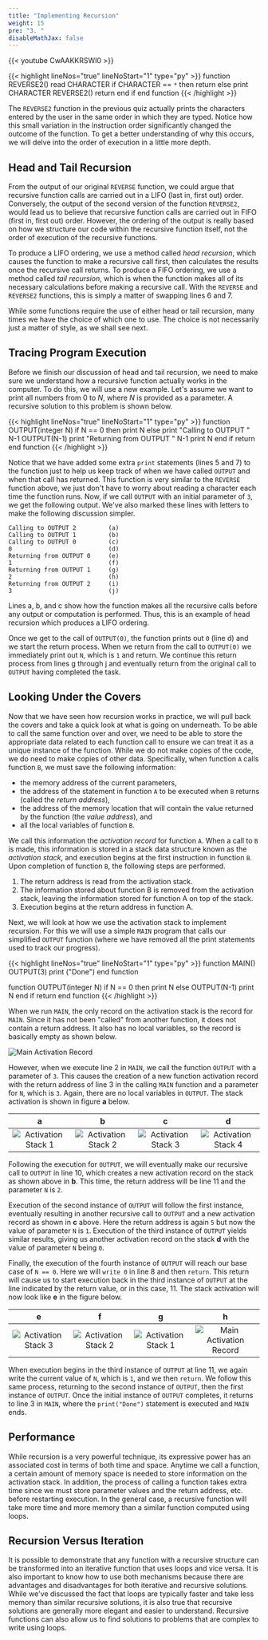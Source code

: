 ```yaml
---
title: "Implementing Recursion"
weight: 15
pre: "3. "
disableMathJax: false
---
```


{{< youtube CwAAKKRSWI0  >}}

{{< highlight lineNos="true" lineNoStart="1" type="py" >}}
function REVERSE2()
    read CHARACTER
    if CHARACTER == `*` then
        return
    else
        print CHARACTER
        REVERSE2()
        return
    end if
end function
{{< /highlight >}}

The `REVERSE2` function in the previous quiz actually prints the characters entered by the user in the same order in which they are typed. Notice how this small variation in the instruction order significantly changed the outcome of the function. To get a better understanding of why this occurs, we will delve into the order of execution in a little more depth.

## Head and Tail Recursion

From the output of our original `REVERSE` function, we could argue that recursive function calls are carried out in a LIFO (last in, first out) order. Conversely, the output of the second version of the function `REVERSE2`, would lead us to believe that recursive function calls are carried out in FIFO (first in, first out) order. However, the ordering of the output is really based on how we structure our code within the recursive function itself, not the order of execution of the recursive functions.

To produce a LIFO ordering, we use a method called _head recursion_, which causes the function to make a recursive call first, then calculates the results once the recursive call returns. To produce a FIFO ordering, we use a method called _tail recursion_, which is when the function makes all of its necessary calculations before making a recursive call. With the `REVERSE` and `REVERSE2` functions, this is simply a matter of swapping lines 6 and 7. 

While some functions require the use of either head or tail recursion, many times we have the choice of which one to use. The choice is not necessarily just a matter of style, as we shall see next. 

## Tracing Program Execution

Before we finish our discussion of head and tail recursion, we need to make sure we understand how a recursive function actually works in the computer. To do this, we will use a new example. Let's assume we want to print all numbers from 0 to $N$, where $N$ is provided as a parameter. A recursive solution to this problem is shown below.

{{< highlight lineNos="true" lineNoStart="1" type="py" >}}
function OUTPUT(integer N)
    if N == 0 then
        print N
    else
        print "Calling to OUTPUT " N-1
        OUTPUT(N-1)
        print "Returning from OUTPUT " N-1
        print N
    end if
    return
end function
{{< /highlight >}}

Notice that we have added some extra `print` statements (lines 5 and 7) to the function just to help us keep track of when we have called `OUTPUT` and when that call has returned. This function is very similar to the `REVERSE` function above, we just don't have to worry about reading a character each time the function runs. Now, if we call `OUTPUT` with an initial parameter of `3`, we get the following output. We've also marked these lines with letters to make the following discussion simpler.

```
Calling to OUTPUT 2         (a)
Calling to OUTPUT 1         (b)
Calling to OUTPUT 0         (c)
0                           (d)
Returning from OUTPUT 0     (e)
1                           (f)
Returning from OUTPUT 1     (g)
2                           (h)
Returning from OUTPUT 2     (i)
3                           (j)
```

Lines a, b, and c show how the function makes all the recursive calls before any output or computation is performed. Thus, this is an example of head recursion which produces a LIFO ordering.

Once we get to the call of `OUTPUT(0)`, the function prints out `0` (line d) and we start the return process. When we return from the call to `OUTPUT(0)` we immediately print out `N`, which is `1` and return. We continue this return process from lines g through j and eventually return from the original call to `OUTPUT` having completed the task.

## Looking Under the Covers

Now that we have seen how recursion works in practice, we will pull back the covers and take a quick look at what is going on underneath. To be able to call the same function over and over, we need to be able to store the appropriate data related to each function call to ensure we can treat it as a unique instance of the function. While we do not make copies of the code, we do need to make copies of other data. Specifically, when function `A` calls function `B`, we must save the following information:

* the memory address of the current parameters,
* the address of the statement in function `A` to be executed when `B` returns (called the _return address_),
* the address of the memory location that will contain the value returned by the function (the _value address_), and
* all the local variables of function `B`.

We call this information the _activation record_ for function `A`. When a call to `B` is made, this information is stored in a stack data structure known as the _activation stack_, and execution begins at the first instruction in function `B`. Upon completion of function `B`, the following steps are performed.

1. The return address is read from the activation stack.
2. The information stored about function B is removed from the activation stack, leaving the information stored for function A on top of the stack.
3. Execution begins at the return address in function A.

Next, we will look at how we use the activation stack to implement recursion. For this we will use a simple `MAIN` program that calls our simplified `OUTPUT` function (where we have removed all the print statements used to track our progress).

{{< highlight lineNos="true" lineNoStart="1" type="py" >}}
function MAIN()
    OUTPUT(3)
    print ("Done")
end function

function OUTPUT(integer N)
    if N == 0 then
        print N
    else
        OUTPUT(N-1)
        print N
    end if
    return
end function
{{< /highlight >}}

When we run `MAIN`, the only record on the activation stack is the record for `MAIN`. Since it has not been "called" from another function, it does not contain a return address. It also has no local variables, so the record is basically empty as shown below.

![Main Activation Record](/images/6/6.4.mainstack.png)
 
However, when we execute line 2 in `MAIN`, we call the function `OUTPUT` with a parameter of `3`. This causes the creation of a new function activation record with the return address of line 3 in the calling `MAIN` function and a parameter for `N`, which is `3`. Again, there are no local variables in `OUTPUT`. The stack activation is shown in figure **a** below. 
                
| **a** | **b** | **c** | **d** |
|:-:|:-:|:-:|:-:|
| ![Activation Stack 1](/images/6/6.4.stack1.png) | ![Activation Stack 2](/images/6/6.4.stack2.png) | ![Activation Stack 3](/images/6/6.4.stack3.png) | ![Activation Stack 4](/images/6/6.4.stack4.png) | 
             
Following the execution for `OUTPUT`, we will eventually make our recursive call to `OUTPUT` in line 10, which creates a new activation record on the stack as shown above in **b**. This time, the return address will be line 11 and the parameter `N` is `2`. 

Execution of the second instance of `OUTPUT` will follow the first instance, eventually resulting in another recursive call to `OUTPUT` and a new activation record as shown in **c** above. Here the return address is again `5` but now the value of parameter `N` is `1`.  Execution of the third instance of `OUTPUT` yields similar results, giving us another activation record on the stack **d** with the value of parameter `N` being `0`.

Finally, the execution of the fourth instance of `OUTPUT` will reach our base case of `N == 0`. Here we will `write 0` in line 8 and then `return`. This return will cause us to start execution back in the third instance of `OUTPUT` at the line indicated by the return value, or in this case, 11. The stack activation will now look like **e** in the figure below.
                
| **e** | **f** | **g** | **h** |
|:-:|:-:|:-:|:-:|
| ![Activation Stack 3](/images/6/6.4.stack3.png) | ![Activation Stack 2](/images/6/6.4.stack2.png) | ![Activation Stack 1](/images/6/6.4.stack1.png) | ![Main Activation Record](/images/6/6.4.mainstack.png) | 

When execution begins in the third instance of `OUTPUT` at line 11, we again write the current value of `N`, which is `1`, and we then `return`. We follow this same process, returning to the second instance of `OUTPUT`, then the first instance of `OUTPUT`. Once the initial instance of `OUTPUT` completes, it returns to line 3 in `MAIN`, where the `print("Done")` statement is executed and `MAIN` ends.

## Performance 

While recursion is a very powerful technique, its expressive power has an associated cost in terms of both time and space. Anytime we call a function, a certain amount of memory space is needed to store information on the activation stack. In addition, the process of calling a function takes extra time since we must store parameter values and the return address, etc. before restarting execution. In the general case, a recursive function will take more time and more memory than a similar function computed using loops. 

## Recursion Versus Iteration

It is possible to demonstrate that any function with a recursive structure can be transformed into an iterative function that uses loops and vice versa. It is also important to know how to use both mechanisms because there are advantages and disadvantages for both iterative and recursive solutions. While we've discussed the fact that loops are typically faster and take less memory than similar recursive solutions, it is also true that recursive solutions are generally more elegant and easier to understand. Recursive functions can also allow us to find solutions to problems that are complex to write using loops.
